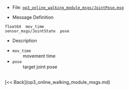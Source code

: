 - File: [`op3_online_walking_module_msgs/JointPose.msg`]

- Message Definition
 ```
 float64  mov_time
 sensor_msgs/JointState  pose
 ```

- Description

* `mov_time`   
&emsp;&emsp; movement time      
* `pose`    
&emsp;&emsp; target joint pose   

<br>
[&lt;&lt; Back](op3_online_walking_module_msgs.md)

[`op3_online_walking_module_msgs/JointPose.msg`]:(https://github.com/ROBOTIS-GIT/ROBOTIS-OP3-msgs/blob/develop/op3_online_walking_module_msgs/msg/JointPose.msg)
